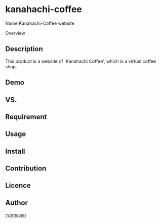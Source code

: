 # kanahachi-coffee

Name
Kanahachi-Coffee website

Overview

## Description

This product is a website of 'Kanahachi Coffee', which is a virtual coffee shop.

## Demo

## VS. 

## Requirement

## Usage

## Install

## Contribution

## Licence



## Author

[ryomasan](https://github.com/ryomasan)
